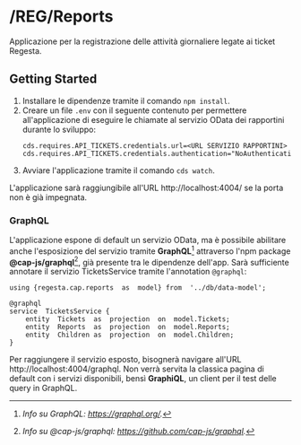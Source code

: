 
# /REG/Reports
Applicazione per la registrazione delle attività giornaliere legate ai ticket Regesta.
## Getting Started

1. Installare le dipendenze tramite il comando `npm install`.
2. Creare un file `.env` con il seguente contenuto per permettere all'applicazione di eseguire le chiamate al servizio OData dei rapportini durante lo sviluppo:
	```
	cds.requires.API_TICKETS.credentials.url=<URL SERVIZIO RAPPORTINI>
	cds.requires.API_TICKETS.credentials.authentication="NoAuthentication"
	```
3. Avviare l'applicazione tramite il comando `cds watch`.

L'applicazione sarà raggiungibile all'URL http://localhost:4004/ se la porta non è già impegnata. 
### GraphQL
L'applicazione espone di default un servizio OData, ma è possibile abilitare anche l'esposizione del servizio tramite **GraphQL**[^1] attraverso l'npm package **@cap-js/graphql**[^2], già presente tra le dipendenze dell'app.
Sarà sufficiente annotare il servizio TicketsService tramite l'annotation `@graphql`:
```cds
using {regesta.cap.reports  as  model} from  '../db/data-model';

@graphql
service  TicketsService {
	entity  Tickets  as  projection  on  model.Tickets;
	entity  Reports  as  projection  on  model.Reports;
	entity  Children as  projection  on  model.Children;
}
```
Per raggiungere il servizio esposto, bisognerà navigare all'URL http://localhost:4004/graphql. Non verrà servita la classica pagina di default con i servizi disponibili, bensì **GraphiQL**, un client per il test delle query in GraphQL.
[^1]: *Info su GraphQL: https://graphql.org/.*
[^2]: *Info su @cap-js/graphql: https://github.com/cap-js/graphql.*